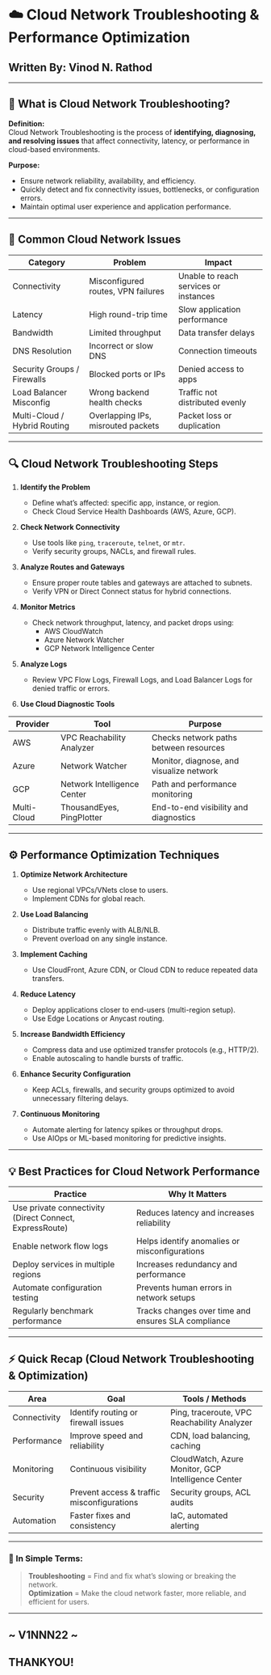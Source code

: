 

# ☁️ Cloud Network Troubleshooting & Performance Optimization

## **Written By:** Vinod N. Rathod  

---

## 🔧 What is Cloud Network Troubleshooting?

**Definition:**  
Cloud Network Troubleshooting is the process of **identifying, diagnosing, and resolving issues** that affect connectivity, latency, or performance in cloud-based environments.

**Purpose:**  
- Ensure network reliability, availability, and efficiency.  
- Quickly detect and fix connectivity issues, bottlenecks, or configuration errors.  
- Maintain optimal user experience and application performance.  

---

## 🧩 Common Cloud Network Issues

| Category | Problem | Impact |
|-----------|----------|---------|
| Connectivity | Misconfigured routes, VPN failures | Unable to reach services or instances |
| Latency | High round-trip time | Slow application performance |
| Bandwidth | Limited throughput | Data transfer delays |
| DNS Resolution | Incorrect or slow DNS | Connection timeouts |
| Security Groups / Firewalls | Blocked ports or IPs | Denied access to apps |
| Load Balancer Misconfig | Wrong backend health checks | Traffic not distributed evenly |
| Multi-Cloud / Hybrid Routing | Overlapping IPs, misrouted packets | Packet loss or duplication |

---

## 🔍 Cloud Network Troubleshooting Steps

1. **Identify the Problem**  
   - Define what’s affected: specific app, instance, or region.  
   - Check Cloud Service Health Dashboards (AWS, Azure, GCP).  

2. **Check Network Connectivity**  
   - Use tools like `ping`, `traceroute`, `telnet`, or `mtr`.  
   - Verify security groups, NACLs, and firewall rules.  

3. **Analyze Routes and Gateways**  
   - Ensure proper route tables and gateways are attached to subnets.  
   - Verify VPN or Direct Connect status for hybrid connections.  

4. **Monitor Metrics**  
   - Check network throughput, latency, and packet drops using:  
     - AWS CloudWatch  
     - Azure Network Watcher  
     - GCP Network Intelligence Center  

5. **Analyze Logs**  
   - Review VPC Flow Logs, Firewall Logs, and Load Balancer Logs for denied traffic or errors.  

6. **Use Cloud Diagnostic Tools**

| Provider | Tool | Purpose |
|-----------|------|----------|
| AWS | VPC Reachability Analyzer | Checks network paths between resources |
| Azure | Network Watcher | Monitor, diagnose, and visualize network |
| GCP | Network Intelligence Center | Path and performance monitoring |
| Multi-Cloud | ThousandEyes, PingPlotter | End-to-end visibility and diagnostics |

---

## ⚙️ Performance Optimization Techniques

1. **Optimize Network Architecture**  
   - Use regional VPCs/VNets close to users.  
   - Implement CDNs for global reach.  

2. **Use Load Balancing**  
   - Distribute traffic evenly with ALB/NLB.  
   - Prevent overload on any single instance.  

3. **Implement Caching**  
   - Use CloudFront, Azure CDN, or Cloud CDN to reduce repeated data transfers.  

4. **Reduce Latency**  
   - Deploy applications closer to end-users (multi-region setup).  
   - Use Edge Locations or Anycast routing.  

5. **Increase Bandwidth Efficiency**  
   - Compress data and use optimized transfer protocols (e.g., HTTP/2).  
   - Enable autoscaling to handle bursts of traffic.  

6. **Enhance Security Configuration**  
   - Keep ACLs, firewalls, and security groups optimized to avoid unnecessary filtering delays.  

7. **Continuous Monitoring**  
   - Automate alerting for latency spikes or throughput drops.  
   - Use AIOps or ML-based monitoring for predictive insights.  

---

## 💡 Best Practices for Cloud Network Performance

| Practice | Why It Matters |
|-----------|----------------|
| Use private connectivity (Direct Connect, ExpressRoute) | Reduces latency and increases reliability |
| Enable network flow logs | Helps identify anomalies or misconfigurations |
| Deploy services in multiple regions | Increases redundancy and performance |
| Automate configuration testing | Prevents human errors in network setups |
| Regularly benchmark performance | Tracks changes over time and ensures SLA compliance |

---

## ⚡ Quick Recap (Cloud Network Troubleshooting & Optimization)

| Area | Goal | Tools / Methods |
|------|------|-----------------|
| Connectivity | Identify routing or firewall issues | Ping, traceroute, VPC Reachability Analyzer |
| Performance | Improve speed and reliability | CDN, load balancing, caching |
| Monitoring | Continuous visibility | CloudWatch, Azure Monitor, GCP Intelligence Center |
| Security | Prevent access & traffic misconfigurations | Security groups, ACL audits |
| Automation | Faster fixes and consistency | IaC, automated alerting |

---

### 🧠 In Simple Terms:
> **Troubleshooting** = Find and fix what’s slowing or breaking the network.  
> **Optimization** = Make the cloud network faster, more reliable, and efficient for users.  

---
## ~ V1NNN22 ~
## THANKYOU! 